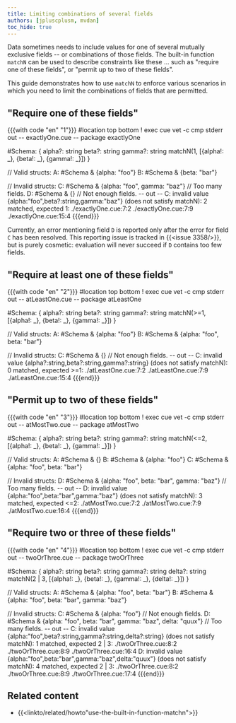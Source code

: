 ```yaml
---
title: Limiting combinations of several fields
authors: [jpluscplusm, mvdan]
toc_hide: true
---
```


Data sometimes needs to include values for one of several mutually exclusive
fields -- or combinations of those fields. The built-in function `matchN` can
be used to describe constraints like these ... such as "require one of these
fields", or "permit up to two of these fields".

This guide demonstrates how to use `matchN` to enforce various scenarios in
which you need to limit the combinations of fields that are permitted.

## "Require one of these fields"

{{{with code "en" "1"}}}
#location top bottom
! exec cue vet -c
cmp stderr out
-- exactlyOne.cue --
package exactlyOne

#Schema: {
	alpha?: string
	beta?:  string
	gamma?: string
	matchN(1, [{alpha!: _}, {beta!: _}, {gamma!: _}])
}

// Valid structs:
A: #Schema & {alpha: "foo"}
B: #Schema & {beta: "bar"}

// Invalid structs:
C: #Schema & {alpha: "foo", gamma: "baz"} // Too many fields.
D: #Schema & {}                           // Not enough fields.
-- out --
C: invalid value {alpha:"foo",beta?:string,gamma:"baz"} (does not satisfy matchN): 2 matched, expected 1:
    ./exactlyOne.cue:7:2
    ./exactlyOne.cue:7:9
    ./exactlyOne.cue:15:4
{{{end}}}

Currently, an error mentioning field `D` is reported only after the error for field `C` has been resolved. This reporting issue is tracked in {{<issue 3358/>}}, but is purely cosmetic: evaluation will never succeed if `D` contains too few fields.

## "Require at least one of these fields"

{{{with code "en" "2"}}}
#location top bottom
! exec cue vet -c
cmp stderr out
-- atLeastOne.cue --
package atLeastOne

#Schema: {
	alpha?: string
	beta?:  string
	gamma?: string
	matchN(>=1, [{alpha!: _}, {beta!: _}, {gamma!: _}])
}

// Valid structs:
A: #Schema & {alpha: "foo"}
B: #Schema & {alpha: "foo", beta: "bar"}

// Invalid structs:
C: #Schema & {} // Not enough fields.
-- out --
C: invalid value {alpha?:string,beta?:string,gamma?:string} (does not satisfy matchN): 0 matched, expected >=1:
    ./atLeastOne.cue:7:2
    ./atLeastOne.cue:7:9
    ./atLeastOne.cue:15:4
{{{end}}}

## "Permit up to two of these fields"

{{{with code "en" "3"}}}
#location top bottom
! exec cue vet -c
cmp stderr out
-- atMostTwo.cue --
package atMostTwo

#Schema: {
	alpha?: string
	beta?:  string
	gamma?: string
	matchN(<=2, [{alpha!: _}, {beta!: _}, {gamma!: _}])
}

// Valid structs:
A: #Schema & {}
B: #Schema & {alpha: "foo"}
C: #Schema & {alpha: "foo", beta: "bar"}

// Invalid structs:
D: #Schema & {alpha: "foo", beta: "bar", gamma: "baz"} // Too many fields.
-- out --
D: invalid value {alpha:"foo",beta:"bar",gamma:"baz"} (does not satisfy matchN): 3 matched, expected <=2:
    ./atMostTwo.cue:7:2
    ./atMostTwo.cue:7:9
    ./atMostTwo.cue:16:4
{{{end}}}

## "Require two or three of these fields"

{{{with code "en" "4"}}}
#location top bottom
! exec cue vet -c
cmp stderr out
-- twoOrThree.cue --
package twoOrThree

#Schema: {
	alpha?: string
	beta?:  string
	gamma?: string
	delta?: string
	matchN(2 | 3, [{alpha!: _}, {beta!: _}, {gamma!: _}, {delta!: _}])
}

// Valid structs:
A: #Schema & {alpha: "foo", beta: "bar"}
B: #Schema & {alpha: "foo", beta: "bar", gamma: "baz"}

// Invalid structs:
C: #Schema & {alpha: "foo"}                                           // Not enough fields.
D: #Schema & {alpha: "foo", beta: "bar", gamma: "baz", delta: "quux"} // Too many fields.
-- out --
C: invalid value {alpha:"foo",beta?:string,gamma?:string,delta?:string} (does not satisfy matchN): 1 matched, expected 2 | 3:
    ./twoOrThree.cue:8:2
    ./twoOrThree.cue:8:9
    ./twoOrThree.cue:16:4
D: invalid value {alpha:"foo",beta:"bar",gamma:"baz",delta:"quux"} (does not satisfy matchN): 4 matched, expected 2 | 3:
    ./twoOrThree.cue:8:2
    ./twoOrThree.cue:8:9
    ./twoOrThree.cue:17:4
{{{end}}}

## Related content

- {{<linkto/related/howto"use-the-built-in-function-matchn">}}
